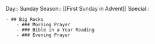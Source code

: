 Day:: Sunday
Season:: [[First Sunday in Advent]]
Special::

	- ## Big Rocks
		- ### Morning Prayer
		- ### Bible in a Year Reading
		- ### Evening Prayer